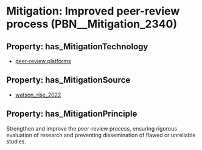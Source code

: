 # Mitigation: __Improved peer-review process__ (PBN__Mitigation_2340)

## Property: has_MitigationTechnology

* [peer-review platforms](../Technology/PBN__Technology_4421)

## Property: has_MitigationSource

* [watson_rise_2022](../Article/PBN__Article_173)

## Property: has_MitigationPrinciple

Strengthen and improve the peer-review process, ensuring rigorous evaluation of research and preventing dissemination of flawed or unreliable studies.

